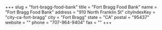 +++
slug = "fort-bragg-food-bank"
title = "Fort Bragg Food Bank"
name = "Fort Bragg Food Bank"
address = "910 North Franklin St"
cityIndexKey = "city-ca-fort-bragg"
city = "Fort Bragg"
state = "CA"
postal = "95437"
website = ""
phone = "707-964-9404"
fax = ""
+++
